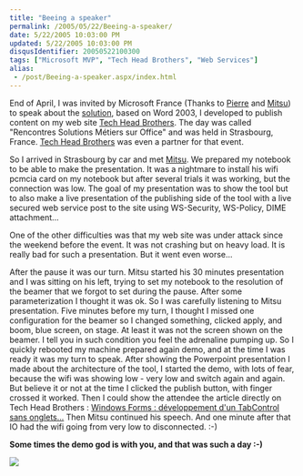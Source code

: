 ```yaml
---
title: "Beeing a speaker"
permalink: /2005/05/22/Beeing-a-speaker/
date: 5/22/2005 10:03:00 PM
updated: 5/22/2005 10:03:00 PM
disqusIdentifier: 20050522100300
tags: ["Microsoft MVP", "Tech Head Brothers", "Web Services"]
alias:
 - /post/Beeing-a-speaker.aspx/index.html
---
```




End of April, I was invited by Microsoft France (Thanks to [Pierre](http://blogs.developpeur.org/fox/) and [Mitsu](http://blogs.microsoft.fr/mitsufu)) to speak about the [solution](http://weblogs.asp.net/lkempe/archive/2005/01/25/360227.aspx), 
based on Word 2003, I developed to publish content on my web site [Tech Head Brothers](http://www.techheadbrothers.com). The day was 
called "Rencontres Solutions Métiers sur Office" and was held in Strasbourg, 
France. [Tech Head Brothers](http://www.techheadbrothers.com) was 
even a partner for that event.
<!-- more -->

So I arrived in Strasbourg by car and met [Mitsu](http://blogs.microsoft.fr/mitsufu). We prepared my notebook to 
be able to make the presentation. It was a nightmare to install his wifi pcmcia 
card on my notebook but after several trials it was working, but the connection 
was low. The goal of my presentation was to show the tool but to also make a 
live presentation of the publishing side of the tool with a live secured web 
service post to the site using WS-Security, WS-Policy, DIME attachment...

One of the other difficulties was that my web site was under attack since the 
weekend before the event. It was not crashing but on heavy load. It is really 
bad for such a presentation. But it went even worse...

After the pause it was our turn. Mitsu started his 30 minutes presentation 
and I was sitting on his left, trying to set my notebook to the resolution of 
the beamer that we forgot to set during the pause. After some parameterization I 
thought it was ok. So I was carefully listening to Mitsu presentation. Five 
minutes before my turn, I thought I missed one configuration for the beamer so I 
changed something, clicked apply, and boom, blue screen, on stage. At least it 
was not the screen shown on the beamer. I tell you in such condition you feel 
the adrenaline pumping up. So I quickly rebooted my machine prepared again demo, 
and at the time I was ready it was my turn to speak. After showing the 
Powerpoint presentation I made about the architecture of the tool, I started the 
demo, with lots of fear, because the wifi was showing low - very low and switch 
again and again. But believe it or not at the time I clicked the publish button, 
with finger crossed it worked. Then I could show the attendee the article 
directly on Tech Head Brothers : [Windows 
Forms : développement d'un TabControl sans onglets...](http://www.techheadbrothers.com/DesktopDefault.aspx?tabindex=1&tabid=7&AId=97) Then Mitsu 
continued his speech. And one minute after that IO had the wifi going from very 
low to disconnected. :-)

**Some times the demo god is with you, and that was such a day 
:-)**

![](http://membres.lycos.fr/lkempe//officedays2005.jpg)
